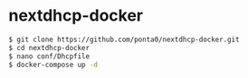 # nextdhcp-docker

```sh
$ git clone https://github.com/ponta0/nextdhcp-docker.git
$ cd nextdhcp-docker
$ nano conf/Dhcpfile
$ docker-compose up -d
```
